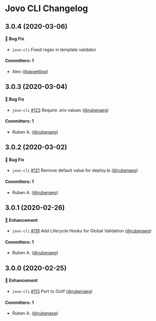 # Jovo CLI Changelog


## 3.0.4 (2020-03-06)

#### :bug: Bug Fix
 * `jovo-cli` Fixed regex in template validator

 #### Committers: 1
- Alex ([@aswetlow](https://github.com/aswetlow))


## 3.0.3 (2020-03-04)

#### :bug: Bug Fix
 * `jovo-cli` [#123](https://github.com/jovotech/jovo-cli/pull/123) Require .env values ([@rubenaeg](https://github.com/rubenaeg))

 #### Committers: 1
- Ruben A. ([@rubenaeg](https://github.com/rubenaeg))


## 3.0.2 (2020-03-02)

#### :bug: Bug Fix
 * `jovo-cli` [#121](https://github.com/jovotech/jovo-cli/pull/121) Remove default value for deploy.ts ([@rubenaeg](https://github.com/rubenaeg))

 #### Committers: 1
- Ruben A. ([@rubenaeg](https://github.com/rubenaeg))


## 3.0.1 (2020-02-26)

 #### :nail_care: Enhancement
 * `jovo-cli` [#119](https://github.com/jovotech/jovo-cli/pull/119) Add Lifecycle Hooks for Global Validation ([@rubenaeg](https://github.com/rubenaeg))

 #### Committers: 1
- Ruben A. ([@rubenaeg](https://github.com/rubenaeg))


## 3.0.0 (2020-02-25)

 #### :nail_care: Enhancement
 * `jovo-cli` [#113](https://github.com/jovotech/jovo-cli/pull/113) Port to Oclif ([@rubenaeg](https://github.com/rubenaeg))


 #### Committers: 1
- Ruben A. ([@rubenaeg](https://github.com/rubenaeg))

